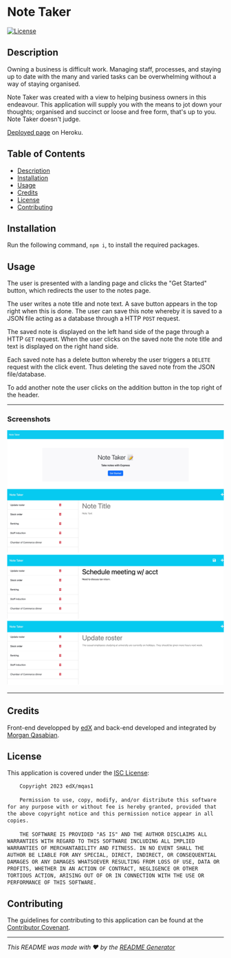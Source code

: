 # Note Taker

[![License](https://img.shields.io/badge/License-ISC-blue.svg)](https://opensource.org/licenses/ISC)

## Description
Owning a business is difficult work. Managing staff, processes, and staying up to date with the many and varied tasks can be overwhelming without a way of staying organised.

Note Taker was created with a view to helping business owners in this endeavour. This application will supply you with the means to jot down your thoughts; organised and succinct or loose and free form, that's up to you. Note Taker doesn't judge.

[Deployed page](https://note-taker-mqas1.herokuapp.com/) on Heroku.
  
## Table of Contents
  
- [Description](#description)
- [Installation](#installation)
- [Usage](#usage)
- [Credits](#credits)
- [License](#license)
- [Contributing](#contributing)
  
## Installation
  
Run the following command, ```npm i```, to install the required packages.
  
## Usage
The user is presented with a landing page and clicks the "Get Started" button, which redirects the user to the notes page.

The user writes a note title and note text. A save button appears in the top right when this is done. The user can save this note whereby it is saved to a JSON file acting as a database through a HTTP ```POST``` request. 

The saved note is displayed on the left hand side of the page through a HTTP ```GET``` request. When the user clicks on the saved note the note title and text is displayed on the right hand side.

Each saved note has a delete button whereby the user triggers a ```DELETE``` request with the click event. Thus deleting the saved note from the JSON file/database.

To add another note the user clicks on the addition button in the top right of the header.

---

### Screenshots
![Screenshot of landing page](./public/assets/images/screenshot-landing-page.jpeg)
![Screenshot showing placeholder text for notes](./public/assets/images/screenshot-note-placeholder.jpeg)
![Screenshot showing save button when new note is written](./public/assets/images/screenshot-new-note.jpeg)
![Screenshot showing a saved note being displayed on the screen](./public/assets/images/screenshot-saved-note-display.jpeg)

---

## Credits
Front-end developped by [edX](https://techbootcamp.sydney.edu.au/coding/) and back-end developed and integrated by [Morgan Qasabian](https://github.com/mqas1). 
  
## License
This application is covered under the [ISC License](https://opensource.org/licenses/ISC):
        
        Copyright 2023 edX/mqas1

        Permission to use, copy, modify, and/or distribute this software for any purpose with or without fee is hereby granted, provided that the above copyright notice and this permission notice appear in all copies.

        THE SOFTWARE IS PROVIDED "AS IS" AND THE AUTHOR DISCLAIMS ALL WARRANTIES WITH REGARD TO THIS SOFTWARE INCLUDING ALL IMPLIED WARRANTIES OF MERCHANTABILITY AND FITNESS. IN NO EVENT SHALL THE AUTHOR BE LIABLE FOR ANY SPECIAL, DIRECT, INDIRECT, OR CONSEQUENTIAL DAMAGES OR ANY DAMAGES WHATSOEVER RESULTING FROM LOSS OF USE, DATA OR PROFITS, WHETHER IN AN ACTION OF CONTRACT, NEGLIGENCE OR OTHER TORTIOUS ACTION, ARISING OUT OF OR IN CONNECTION WITH THE USE OR PERFORMANCE OF THIS SOFTWARE.
         
## Contributing
  
The guidelines for contributing to this application can be found at the [Contributor Covenant](https://www.contributor-covenant.org/).
     
---
  
*This README was made with ❤️ by the [README Generator](https://github.com/mqas1/readme-generator)*